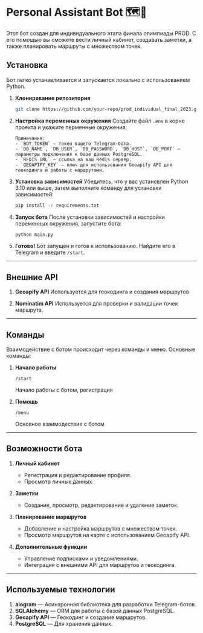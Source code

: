 # Personal Assistant Bot 🗺️📒

Этот бот создан для индивидуального этапа финала олимпиады PROD. С его помощью вы сможете вести личный кабинет, создавать заметки, а также планировать маршруты с множеством точек.

## Установка
Бот легко устанавливается и запускается локально с использованием Python.

1. **Клонирование репозитория**

    ```bash
    git clone https://github.com/your-repo/prod_individual_final_2023.git
    ```

2. **Настройка переменных окружения**
    Создайте файл `.env` в корне проекта и укажите перменные окружения:
    ```
    Примечания:
    - `BOT_TOKEN` — токен вашего Telegram-бота.
    - `DB_NAME`, `DB_USER`, `DB_PASSWORD`, `DB_HOST`, `DB_PORT` — параметры подключения к базе данных PostgreSQL.
    - `REDIS_URL` — ссылка на ваш Redis сервер.
    - `GEOAPIFY_KEY` — ключ для использования Geoapify API для геокодинга и работы с маршрутами.

3. **Установка зависимостей**
    Убедитесь, что у вас установлен Python 3.10 или выше, затем выполните команду для установки зависимостей:
    ```bash
    pip install -r requirements.txt
    ```

4. **Запуск бота**
    После установки зависимостей и настройки переменных окружения, запустите бота:
    ```bash
    python main.py
    ```

5. **Готово!** Бот запущен и готов к использованию. Найдите его в Telegram и введите `/start`.

---

## Внешние API
1. **Geoapify API**
   Используется для геокодинга и создания маршрутов

2. **Nominatim API**
   Используется для проверки и валидации точек маршрута.

---

## Команды
Взаимодействие с ботом происходит через команды и меню. Основные команды:

1. **Начало работы**
    ```
    /start
    ```
    Начало работы с ботом, регистрация

2. **Помощь**
    ```
    /menu
    ```
    Основное взаимодествие с ботом

---

## Возможности бота

1. **Личный кабинет**
   - Регистрация и редактирование профиля.
   - Просмотр личных данных.

2. **Заметки**
   - Создание, просмотр, редактирование и удаление заметок.

3. **Планирование маршрутов**
   - Добавление и настройка маршрутов с множеством точек.
   - Просмотр маршрутов на карте с использованием Geoapify API.

4. **Дополнительные функции**
   - Управление подписками и уведомлениями.
   - Интеграция с внешними API для маршрутов и геокодинга.

---

## Используемые технологии

1. **aiogram** — Асинхронная библиотека для разработки Telegram-ботов.
2. **SQLAlchemy** — ORM для работы с базой данных PostgreSQL.
3. **Geoapify API** — Геокодинг и создание маршрутов.
4. **PostgreSQL** — Для хранения данных.

